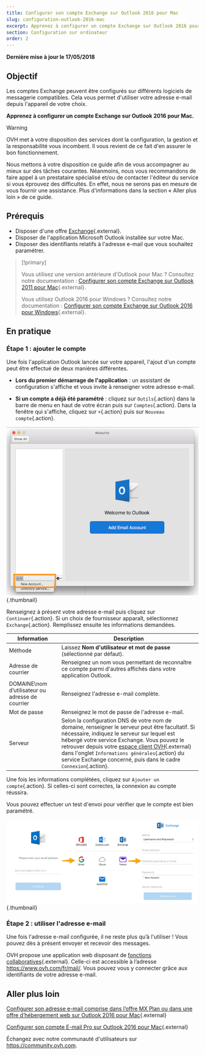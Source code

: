 ```yaml
---
title: Configurer son compte Exchange sur Outlook 2016 pour Mac
slug: configuration-outlook-2016-mac
excerpt: Apprenez à configurer un compte Exchange sur Outlook 2016 pour Mac
section: Configuration sur ordinateur
order: 2
---
```


**Dernière mise à jour le 17/05/2018**

## Objectif

Les comptes Exchange peuvent être configurés sur différents logiciels de messagerie compatibles. Cela vous permet d'utiliser votre adresse e-mail depuis l'appareil de votre choix.

**Apprenez à configurer un compte Exchange sur Outlook 2016 pour Mac.**


> [!warning]
>
> OVH met à votre disposition des services dont la configuration, la gestion et la responsabilité vous incombent. Il vous revient de ce fait d'en assurer le bon fonctionnement.
> 
> Nous mettons à votre disposition ce guide afin de vous accompagner au mieux sur des tâches courantes. Néanmoins, nous vous recommandons de faire appel à un prestataire spécialisé et/ou de contacter l'éditeur du service si vous éprouvez des difficultés. En effet, nous ne serons pas en mesure de vous fournir une assistance. Plus d'informations dans la section « Aller plus loin » de ce guide.
> 

## Prérequis

- Disposer d'une offre [Exchange](https://www.ovh.com/fr/emails/){.external}.
- Disposer de l'application Microsoft Outlook installée sur votre Mac.
- Disposer des identifiants relatifs à l'adresse e-mail que vous souhaitez paramétrer.

> [!primary]
>
> Vous utilisez une version antérieure d'Outlook pour Mac ? Consultez notre documentation : [Configurer son compte Exchange sur Outlook 2011 pour Mac](https://docs.ovh.com/fr/microsoft-collaborative-solutions/exchange-configuration-automatique-sous-microsoft-outlook-2011-mac/){.external}.
>
> Vous utilisez Outlook 2016 pour Windows ? Consultez notre documentation : [Configurer son compte Exchange sur Outlook 2016 pour Windows](https://docs.ovh.com/fr/microsoft-collaborative-solutions/exchange-configuration-automatique-sous-outlook-2016/){.external}.
>

## En pratique

### Étape 1 : ajouter le compte

Une fois l'application Outlook lancée sur votre appareil, l'ajout d'un compte peut être effectué de deux manières différentes.

- **Lors du premier démarrage de l'application** : un assistant de configuration s'affiche et vous invite à renseigner votre adresse e-mail.

- **Si un compte a déjà été paramétré** : cliquez sur `Outils`{.action} dans la barre de menu en haut de votre écran puis sur `Comptes`{.action}. Dans la fenêtre qui s'affiche, cliquez sur `+`{.action} puis sur `Nouveau compte`{.action}.

![exchange](images/configuration-outlook-2016-mac-step1.png){.thumbnail}

Renseignez à présent votre adresse e-mail puis cliquez sur `Continuer`{.action}. Si un choix de fournisseur apparaît, sélectionnez `Exchange`{.action}. Remplissez ensuite les informations demandées.

|Information|Description|
|---|---|
|Méthode|Laissez **Nom d'utilisateur et mot de passe** (sélectionné par défaut).|
|Adresse de courrier|Renseignez un nom vous permettant de reconnaître ce compte parmi d'autres affichés dans votre application Outlook.|
|DOMAINE\nom d’utilisateur ou adresse de courrier|Renseignez l'adresse e-mail complète.|
|Mot de passe|Renseignez le mot de passe de l'adresse e-mail.|
|Serveur|Selon la configuration DNS de votre nom de domaine, renseigner le serveur peut être facultatif. Si nécessaire, indiquez le serveur sur lequel est hébergé votre service Exchange. Vous pouvez le retrouver depuis votre [espace client OVH](https://www.ovh.com/auth/?action=gotomanager){.external} dans l'onglet `Informations générales`{.action} du service Exchange concerné, puis dans le cadre `Connexion`{.action}.|

Une fois les informations complétées, cliquez sur `Ajouter un compte`{.action}. Si celles-ci sont correctes, la connexion au compte réussira.

Vous pouvez effectuer un test d'envoi pour vérifier que le compte est bien paramétré.

![exchange](images/configuration-exchange-outlook-2016-mac-step2.png){.thumbnail}

### Étape 2 : utiliser l'adresse e-mail

Une fois l'adresse e-mail configurée, il ne reste plus qu’à l'utiliser ! Vous pouvez dès à présent envoyer et recevoir des messages.

OVH propose une application web disposant de [fonctions collaboratives](https://www.ovh.com/fr/emails/){.external}. Celle-ci est accessible à l’adresse <https://www.ovh.com/fr/mail/>. Vous pouvez vous y connecter grâce aux identifiants de votre adresse e-mail.

## Aller plus loin

[Configurer son adresse e-mail comprise dans l’offre MX Plan ou dans une offre d’hébergement web sur Outlook 2016 pour Mac](https://docs.ovh.com/fr/emails/configuration-outlook-2016-mac/){.external}

[Configurer son compte E-mail Pro sur Outlook 2016 pour Mac](https://docs.ovh.com/fr/emails-pro/configuration-outlook-2016-mac/){.external}

Échangez avec notre communauté d'utilisateurs sur <https://community.ovh.com>.